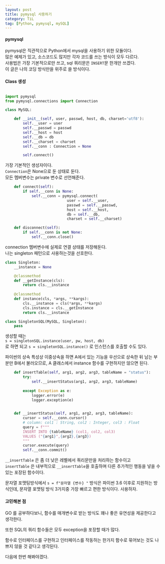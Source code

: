 ```yaml
---
layout: post
title: pymysql 사용하기
category: TiL
tag: [Python, pymysql, mySQL]  
---
```


#### pymysql

pymysql은 직관적으로 Python에서 mysql을 사용하기 위한 모듈이다.  
많은 예제가 있고, 소스코드도 많지만 각자 코드를 쓰는 방식이 모두 다르다.  
사용법은 가장 기본적으로만 쓰고, sql 쿼리문은 `INSERT`문 한개만 쓰겠다.  
이 글은 나의 코딩 방식만을 위주로 쓸 방식이다.

#### Class 생성

```Python   

import pymysql
from pymysql.connections import Connection

class MySQL:

    def __init__(self, user, passwd, host, db, charset='utf8'):
        self.__user = user
        self.__passwd = passwd
        self.__host = host
        self.__db = db
        self.__charset = charset
        self.__conn : Connection = None

        self.connect()
```

가장 기본적인 생성자이다.  
`Connection`은 None으로 둔 상태로 둔다.  
모든 멤버변수는 private 변수로 선언해준다.  

```python
    def connect(self):
        if self.__conn is None:
            self.__conn = pymysql.connect(
                            user = self.__user, 
                            passwd = self.__passwd,
                            host = self.__host,
                            db = self.__db,
                            charset = self.__charset)

    def disconnect(self):
        if self.__conn is not None:
            self.__conn.close()
```

connection 멤버변수에 실제로 연결 상태를 저장해둔다.  
나는 singleton 패턴으로 사용하는것을 선호한다.  

```python
class Singleton:
    __instance = None

    @classmethod
    def __getInstance(cls):
        return cls.__instance
    
    @classmethod
    def instance(cls, *args, **kargs):
        cls.__instance = cls(*args, **kargs)
        cls.instance = cls.__getInstance
        return cls.__instance

class SingletonSQL(MySQL, Singleton):
    pass
```

생성할 때는  
`s = singletonSQL.instance(user, pw, host, db)`  
로 하면 되고
`s = singletonSQL.instance()` 로 인스턴스를 호출할 수도 있다.  

파이썬의 상속 특성상 이중상속을 하면 A에서 있는 기능을 우선으로 상속한 뒤 남는 부분만 B에서 불러오므로, A 클래스에서 instance 함수를 구현하지만 않으면 된다.  

```python
    def insertTable(self, arg1, arg2, arg3, tableName = "status"):
        try:
            self.__insertStatus(arg1, arg2, arg3, tableName)
        
        except Exception as e:
            logger.error(e)
            logger.exception(e)
        

    def __insertStatus(self, arg1, arg2, arg3, tableName):
        cursor = self.__conn.cursor()
        # column: col1 : String, col2 : Integer, col3 : Float
        query = f"""
        INSERT INTO {tableName} (col1, col2, col3) 
        VALUES ("{arg1}",{arg2},{arg3})
        """
        cursor.execute(query)
        self.__conn.commit()
```

`__insertTable` 은 좀 더 낮은 레벨에서 쿼리문만을 처리하는 함수이고  
`insertTable` 은 내부적으로 `__insertTable`을 호출하며 다른 추가적인 행동을 넣을 수 있는 포장된 함수이다.  

문자열 포맷팅방식에서 `s = f"문자열 {변수} "` 방식은 파이썬 3.6 이후로 지원하는 방식인데, 문자열 포맷팅 방식 3가지중 가장 빠르고 편한 방식이다. 사용하자.  


#### 고민해본 점 

GO 를 공부하다보니, 함수를 매개변수로 받는 방식도 꽤나 좋은 유연성을 제공한다고 생각한다.  

또한 SQL의 쿼리 함수들은 모두 exception을 포장할 때가 많다.  

함수로 인터페이스를 구현하고 인터페이스를 작동하는 한가지 함수로 묶어보는 것도 나쁘지 않을 것 같다고 생각된다.  

다음에 한번 해봐야겠다.  
